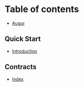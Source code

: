 # Table of contents

* [Augur](../README.md)

## Quick Start

* [Introduction](quick-start/untitled-1.md)

## Contracts

* [Index](contracts/index.md)


